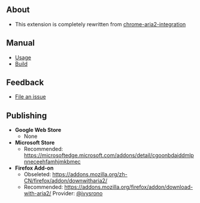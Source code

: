 ## About
- This extension is completely rewritten from [chrome-aria2-integration](https://github.com/robbielj/chrome-aria2-integration)

## Manual
- [Usage](//github.com/jc3213/download_with_aria2/wiki)
- [Build](//github.com/jc3213/download_with_aria2/wiki/Building)

## Feedback
- [File an issue](//github.com/jc3213/download_with_aria2/issues/new/)

## Publishing
- **Google Web Store**
    - None
- **Microsoft Store**
    - Recommended: https://microsoftedge.microsoft.com/addons/detail/cgoonbdaiddmlpnneceehfamhjmkbmec
- **Firefox Add-on**
    - Obseleted: https://addons.mozilla.org/zh-CN/firefox/addon/downwitharia2/
    - Recommended: https://addons.mozilla.org/firefox/addon/download-with-aria2/ Provider: [@ivysrono](https://github.com/ivysrono)
